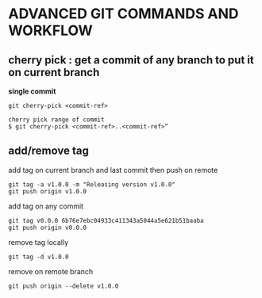 # ADVANCED GIT COMMANDS AND WORKFLOW

## cherry pick : get a commit of any branch to put it on current branch

**single commit**
```
git cherry-pick <commit-ref> 
```
```
cherry pick range of commit
$ git cherry-pick <commit-ref>..<commit-ref>”
```


## add/remove tag
add tag on current branch and last commit then push on remote
```
git tag -a v1.0.0 -m "Releasing version v1.0.0"
git push origin v1.0.0 
```
add tag on any commit
```
git tag v0.0.0 6b76e7ebc04933c411343a5044a5e621b51baaba
git push origin v0.0.0
```
remove tag locally
```
git tag -d v1.0.0
```
remove on remote branch
```
git push origin --delete v1.0.0
```

